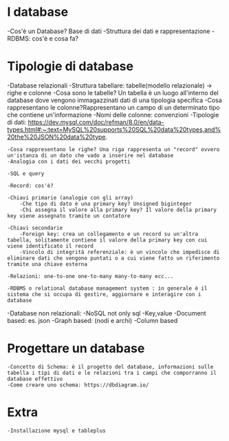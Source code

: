 # I database

-Cos'è un Database? Base di dati
-Struttura dei dati e rappresentazione
-RDBMS: cos'è e cosa fa?

# Tipologie di database

-Database relazionali
    -Struttura tabellare: tabelle(modello relazionale) -> righe e colonne
    -Cosa sono le tabelle? Un tabella è un luogo all'interno del database dove vengono immagazzinati dati di una tipologia specifica
    -Cosa rappresentano le colonne?Rappresentano un campo di un determinato tipo che contiene un'informazione
        -Nomi delle colonne: convenzioni
        -Tipologie di dati: https://dev.mysql.com/doc/refman/8.0/en/data-types.html#:~:text=MySQL%20supports%20SQL%20data%20types,and%20the%20JSON%20data%20type.

    -Cosa rappresentano le righe? Una riga rappresenta un "record" ovvero un'istanza di un dato che vado a inserire nel database
    -Analogia con i dati dei vecchi progetti

    -SQL e query

    -Record: cos'è?

    -Chiavi primarie (analogie con gli array)
        -Che tipo di dato è una primary key? Unsigned biginteger
        -Chi assegna il valore alla primary key? Il valore della primary key viene assegnato tramite un contatore 

    -Chiavi secondarie
        -Foreign key: crea un collegamento e un record su un'altra tabella, solitamente contiene il valore della primary key con cui viene identificato il record
        -Vincolo di integrità referenziale: è un vincolo che impedisce di eliminare dati che vengono puntati o a cui viene fatto un riferimento tramite una chiave esterna

    -Relazioni: one-to-one one-to-many many-to-many ecc...

    -RDBMS o relational database management system : in generale è il sistema che si occupa di gestire, aggiornare e interagire con i database



-Database non relazionali:
    -NoSQL not only sql
        -Key,value
        -Document based: es. json
        -Graph based: (nodi e archi)
        -Column based

# Progettare un database
    -Concetto di Schema: è il progetto del database, informazioni sulle tabella i tipi di dati e le relazioni tra i campi che comporranno il database effettivo
    -Come creare uno schema: https://dbdiagram.io/

# Extra 

    -Installazione mysql e tableplus